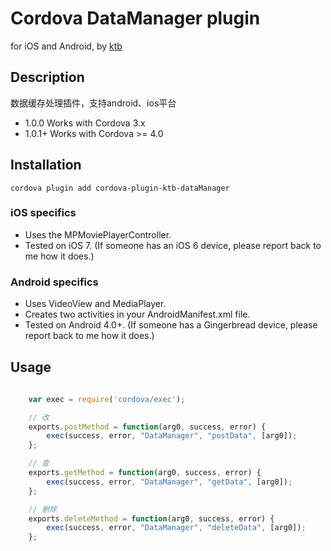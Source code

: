 # Cordova DataManager plugin

for iOS and Android, by [ktb](https://github.com/hongyukico)

## Description
数据缓存处理插件，支持android、ios平台


* 1.0.0 Works with Cordova 3.x
* 1.0.1+ Works with Cordova >= 4.0

## Installation

```
cordova plugin add cordova-plugin-ktb-dataManager
```

### iOS specifics
* Uses the MPMoviePlayerController.
* Tested on iOS 7. (If someone has an iOS 6 device, please report back to me how it does.)

### Android specifics
* Uses VideoView and MediaPlayer.
* Creates two activities in your AndroidManifest.xml file.
* Tested on Android 4.0+. (If someone has a Gingerbread device, please report back to me how it does.)

## Usage

```javascript
 
	var exec = require('cordova/exec');

	// 改
	exports.postMethod = function(arg0, success, error) {
		exec(success, error, "DataManager", "postData", [arg0]);
	};

	// 查
	exports.getMethod = function(arg0, success, error) {
		exec(success, error, "DataManager", "getData", [arg0]);
	};

	// 删除
	exports.deleteMethod = function(arg0, success, error) {
		exec(success, error, "DataManager", "deleteData", [arg0]);
	};


```
